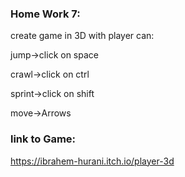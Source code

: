 ### Home Work 7:

create game in 3D with player can:

jump->click on space 

crawl->click on ctrl

sprint->click on shift

move->Arrows

### link to Game:
https://ibrahem-hurani.itch.io/player-3d
